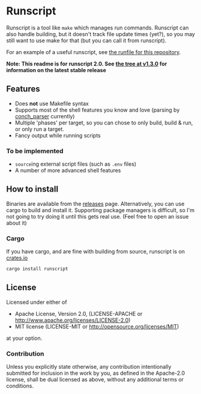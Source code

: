 # Runscript

Runscript is a tool like `make` which manages run commands. Runscript can also handle building, but it doesn't track file update times (yet?), so you may still want to use make for that (but you can call it from runscript).

For an example of a useful runscript, see [the runfile for this repository](run).

**Note: This readme is for runscript 2.0. See [the tree at v1.3.0](https://github.com/TheOnlyMrCat/runscript/tree/v1.3.0) for information on the latest stable release**

## Features

- Does **not** use Makefile syntax
- Supports most of the shell features you know and love (parsing by [conch_parser](https://github.com/ipetkov/conch-parser) currently)
- Multiple 'phases' per target, so you can chose to only build, build & run, or only run a target.
- Fancy output while running scripts

### To be implemented

- `source`ing external script files (such as `.env` files)
- A number of more advanced shell features

## How to install

Binaries are available from the [releases](https://github.com/TheOnlyMrCat/runscript) page. Alternatively, you can use cargo to
build and install it. Supporting package managers is difficult, so I'm not going to try doing it until this gets real use. (Feel
free to open an issue about it)

### Cargo

If you have cargo, and are fine with building from source, runscript is on [crates.io](https://crates.io/crates/runscript)

```sh
cargo install runscript
```

## License

Licensed under either of

- Apache License, Version 2.0, (LICENSE-APACHE or <http://www.apache.org/licenses/LICENSE-2.0>)
- MIT license (LICENSE-MIT or <http://opensource.org/licenses/MIT>)

at your option.

### Contribution

Unless you explicitly state otherwise, any contribution intentionally submitted for inclusion in the work by you, as defined in the Apache-2.0 license, shall be dual licensed as above, without any additional terms or conditions.
